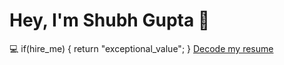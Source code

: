 # Hey, I'm Shubh Gupta 👋

💻 if(hire_me) { return "exceptional_value"; } [Decode my resume](https://drive.google.com/file/d/1DaSGhSwCwCY5kVMcr65-hYyBVMWQ-nRP/view?usp=drive_link)
